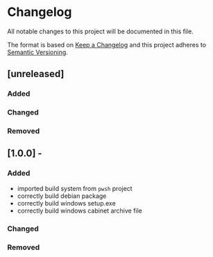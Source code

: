 # Changelog

All notable changes to this project will be documented in this file.

The format is based on [Keep a Changelog](http://keepachangelog.com/en/1.0.0/)
and this project adheres to [Semantic Versioning](http://semver.org/spec/v2.0.0.html).

## \[unreleased]

### Added

### Changed

### Removed

## \[1.0.0] -

### Added

-   imported build system from `pwsh` project
-	correctly build debian package
-	correctly build windows setup.exe
-	correctly build windows cabinet archive file

### Changed

### Removed
